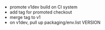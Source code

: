- promote v1dev build on CI system
- add tag for promoted checkout
- merge tag to v1
- on v1dev, pull up packaging/env.list VERSION
